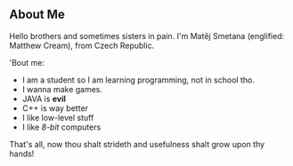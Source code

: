 About Me
---------------

Hello brothers and sometimes sisters in pain. I'm Matěj Smetana (englified: Matthew Cream), from Czech Republic.

'Bout me:
* I am a student so I am learning programming, not in school tho.
* I wanna make games.
* JAVA is **evil**
* C++ is way better
* I like low-level stuff
* I like *8-bit* computers

That's all, now thou shalt strideth and usefulness shalt grow upon thy hands!
